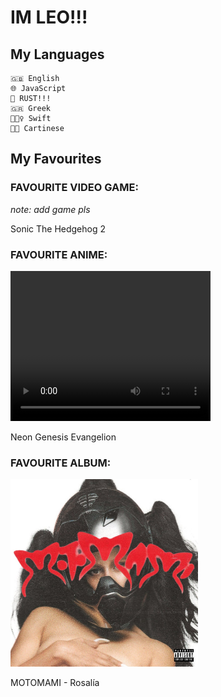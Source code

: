 # IM LEO!!!
## My Languages
	🇬🇧 English
	🌐 JavaScript
	🦀 RUST!!!
	🇬🇷 Greek
	👱🏻‍♀️ Swift
	🧛🏿 Cartinese
## My Favourites
### FAVOURITE VIDEO GAME:
*note: add game pls*

Sonic The Hedgehog 2
### FAVOURITE ANIME:

<video width="320" height="240" controls>
	<source src="https://github.com/ctrleo/ctrleo/raw/main/src/nge_ep01.mp4" type="video/mp4">
	VIDEO ERROR
</video>

Neon Genesis Evangelion

### FAVOURITE ALBUM:
[<img src="src/motomami.jpg" alt="drawing" width="300"/>](https://open.spotify.com/album/6jbtHi5R0jMXoliU2OS0lo)

MOTOMAMI - Rosalía
